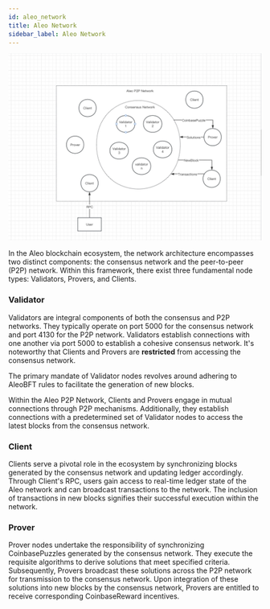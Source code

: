 ```yaml
---
id: aleo_network 
title: Aleo Network
sidebar_label: Aleo Network
---
```


![aleo_network](images/aleo_network.jpg)

In the Aleo blockchain ecosystem, the network architecture encompasses two distinct components: the consensus network and the peer-to-peer (P2P) network. Within this framework, there exist three fundamental node types: Validators, Provers, and Clients.

### Validator

Validators are integral components of both the consensus and P2P networks. They typically operate on port 5000 for the consensus network and port 4130 for the P2P network. Validators establish connections with one another via port 5000 to establish a cohesive consensus network. It's noteworthy that Clients and Provers are **restricted** from accessing the consensus network.

The primary mandate of Validator nodes revolves around adhering to AleoBFT rules to facilitate the generation of new blocks.

Within the Aleo P2P Network, Clients and Provers engage in mutual connections through P2P mechanisms. Additionally, they establish connections with a predetermined set of Validator nodes to access the latest blocks from the consensus network.

### Client

Clients serve a pivotal role in the ecosystem by synchronizing blocks generated by the consensus network and updating ledger accordingly. Through Client's RPC, users gain access to real-time ledger state of the Aleo network and can broadcast transactions to the network. The inclusion of transactions in new blocks signifies their successful execution within the network.

### Prover

Prover nodes undertake the responsibility of synchronizing CoinbasePuzzles generated by the consensus network. They execute the requisite algorithms to derive solutions that meet specified criteria. Subsequently, Provers broadcast these solutions across the P2P network for transmission to the consensus network. Upon integration of these solutions into new blocks by the consensus network, Provers are entitled to receive corresponding CoinbaseReward incentives.

